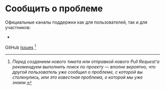 # Сообщить о проблеме

Официальные каналы поддержки как для пользователей, так и для участников:

-
GitHub [Issues](https://github.com/vgrigoryevsky/world-economy-and-international-relations-quantitative-analysis-guide/issues) [^1]

[^1]: *Перед созданием нового тикета или отправкой нового Pull Request'а рекомендуем выполнить поиск по проекту — вполне
вероятно, что другой пользователь уже сообщил о проблеме, с которой вы столкнулись, или это известная проблема, о
которой мы уже знаем.*